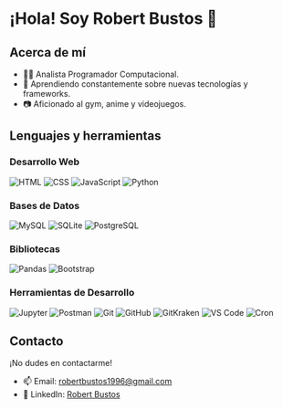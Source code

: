 # ¡Hola! Soy Robert Bustos 👋

## Acerca de mí
- 👨‍💻 Analista Programador Computacional.
- 🌱 Aprendiendo constantemente sobre nuevas tecnologías y frameworks.
- 📷 Aficionado al gym, anime y videojuegos.

## Lenguajes y herramientas
### Desarrollo Web
![HTML](https://img.shields.io/badge/-HTML-orange?style=flat&logo=html5&logoColor=white)
![CSS](https://img.shields.io/badge/-CSS-blue?style=flat&logo=css3&logoColor=white)
![JavaScript](https://img.shields.io/badge/-JavaScript-yellow?style=flat&logo=javascript&logoColor=white)
![Python](https://img.shields.io/badge/-Python-blue?style=flat&logo=python&logoColor=white)

### Bases de Datos
![MySQL](https://img.shields.io/badge/-MySQL-blue?style=flat&logo=mysql&logoColor=white)
![SQLite](https://img.shields.io/badge/-SQLite-blue?style=flat&logo=sqlite&logoColor=white)
![PostgreSQL](https://img.shields.io/badge/-PostgreSQL-blue?style=flat&logo=postgresql&logoColor=white)

### Bibliotecas
![Pandas](https://img.shields.io/badge/-Pandas-blue?style=flat&logo=pandas&logoColor=white)
![Bootstrap](https://img.shields.io/badge/-Bootstrap-purple?style=flat&logo=bootstrap&logoColor=white)

### Herramientas de Desarrollo
![Jupyter](https://img.shields.io/badge/-Jupyter-orange?style=flat&logo=jupyter&logoColor=white)
![Postman](https://img.shields.io/badge/-Postman-orange?style=flat&logo=postman&logoColor=white)
![Git](https://img.shields.io/badge/-Git-red?style=flat&logo=git&logoColor=white)
![GitHub](https://img.shields.io/badge/-GitHub-black?style=flat&logo=github&logoColor=white)
![GitKraken](https://img.shields.io/badge/-GitKraken-blue?style=flat&logo=gitkraken&logoColor=white)
![VS Code](https://img.shields.io/badge/-VS_Code-blue?style=flat&logo=visual-studio-code&logoColor=white)
![Cron](https://img.shields.io/badge/-Cron-yellow?style=flat)

## Contacto
¡No dudes en contactarme!
- 📫 Email: robertbustos1996@gmail.com
- 💼 LinkedIn: [Robert Bustos](https://www.linkedin.com/in/robertbustosv/)
